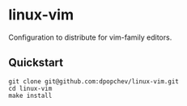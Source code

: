 # linux-vim

Configuration to distribute for vim-family editors.

## Quickstart

```
git clone git@github.com:dpopchev/linux-vim.git
cd linux-vim
make install
```
